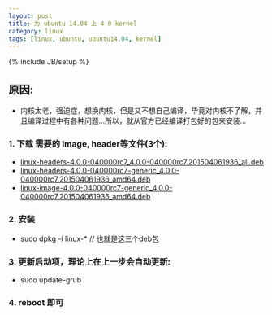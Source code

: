 ```yaml
---
layout: post
title: 为 ubuntu 14.04 上 4.0 kernel
category: linux
tags: [linux, ubuntu, ubuntu14.04, kernel]
---
```

{% include JB/setup %}

## 原因:
* 内核太老，强迫症，想换内核，但是又不想自己编译，毕竟对内核不了解，并且编译过程中有各种问题...所以，就从官方已经编译打包好的包来安装...

### 1. 下载 需要的 image, header等文件(3个):
* [linux-headers-4.0.0-040000rc7_4.0.0-040000rc7.201504061936_all.deb](http://kernel.ubuntu.com/~kernel-ppa/mainline/v4.0-rc7-vivid/linux-headers-4.0.0-040000rc7_4.0.0-040000rc7.201504061936_all.deb)
* [linux-headers-4.0.0-040000rc7-generic_4.0.0-040000rc7.201504061936_amd64.deb](http://kernel.ubuntu.com/~kernel-ppa/mainline/v4.0-rc7-vivid/linux-headers-4.0.0-040000rc7-generic_4.0.0-040000rc7.201504061936_amd64.deb)
* [linux-image-4.0.0-040000rc7-generic_4.0.0-040000rc7.201504061936_amd64.deb](http://kernel.ubuntu.com/~kernel-ppa/mainline/v4.0-rc7-vivid/linux-image-4.0.0-040000rc7-generic_4.0.0-040000rc7.201504061936_amd64.deb)

### 2. 安装
* sudo dpkg -i linux-*  // 也就是这三个deb包

### 3. 更新启动项，理论上在上一步会自动更新:
* sudo update-grub

### 4. reboot 即可
